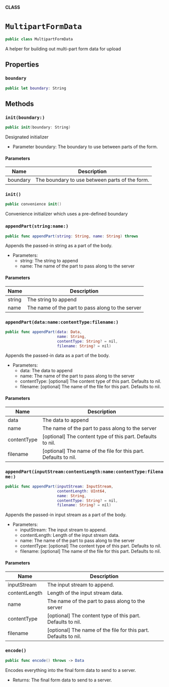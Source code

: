 **CLASS**

# `MultipartFormData`

```swift
public class MultipartFormData
```

A helper for building out multi-part form data for upload

## Properties
### `boundary`

```swift
public let boundary: String
```

## Methods
### `init(boundary:)`

```swift
public init(boundary: String)
```

Designated initializer

- Parameter boundary: The boundary to use between parts of the form.

#### Parameters

| Name | Description |
| ---- | ----------- |
| boundary | The boundary to use between parts of the form. |

### `init()`

```swift
public convenience init()
```

Convenience initializer which uses a pre-defined boundary

### `appendPart(string:name:)`

```swift
public func appendPart(string: String, name: String) throws
```

Appends the passed-in string as a part of the body.

- Parameters:
  - string: The string to append
  - name: The name of the part to pass along to the server

#### Parameters

| Name | Description |
| ---- | ----------- |
| string | The string to append |
| name | The name of the part to pass along to the server |

### `appendPart(data:name:contentType:filename:)`

```swift
public func appendPart(data: Data,
                       name: String,
                       contentType: String? = nil,
                       filename: String? = nil)
```

Appends the passed-in data as a part of the body.

- Parameters:
  - data: The data to append
  - name: The name of the part to pass along to the server
  - contentType: [optional] The content type of this part. Defaults to nil.
  - filename: [optional] The name of the file for this part. Defaults to nil.

#### Parameters

| Name | Description |
| ---- | ----------- |
| data | The data to append |
| name | The name of the part to pass along to the server |
| contentType | [optional] The content type of this part. Defaults to nil. |
| filename | [optional] The name of the file for this part. Defaults to nil. |

### `appendPart(inputStream:contentLength:name:contentType:filename:)`

```swift
public func appendPart(inputStream: InputStream,
                       contentLength: UInt64,
                       name: String,
                       contentType: String? = nil,
                       filename: String? = nil)
```

Appends the passed-in input stream as a part of the body.

- Parameters:
  - inputStream: The input stream to append.
  - contentLength: Length of the input stream data.
  - name: The name of the part to pass along to the server
  - contentType: [optional] The content type of this part. Defaults to nil.
  - filename: [optional] The name of the file for this part. Defaults to nil.

#### Parameters

| Name | Description |
| ---- | ----------- |
| inputStream | The input stream to append. |
| contentLength | Length of the input stream data. |
| name | The name of the part to pass along to the server |
| contentType | [optional] The content type of this part. Defaults to nil. |
| filename | [optional] The name of the file for this part. Defaults to nil. |

### `encode()`

```swift
public func encode() throws -> Data
```

Encodes everything into the final form data to send to a server.

- Returns: The final form data to send to a server.
